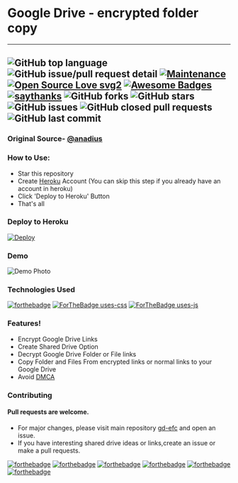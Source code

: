 # Google Drive - encrypted folder copy
---
![GitHub top language](https://img.shields.io/github/languages/top/MasterBrian99/GDrive-efc) ![GitHub issue/pull request detail](https://img.shields.io/github/issues/detail/author/MasterBrian99/GDrive-efc/1)   [![Maintenance](https://img.shields.io/badge/Maintained%3F-yes-green.svg)](https://github.com/MasterBrian99/GDrive-efc) [![Open Source Love svg2](https://badges.frapsoft.com/os/v2/open-source.svg?v=103)](https://github.com/MasterBrian99/GDrive-efc) [![Awesome Badges](https://img.shields.io/badge/badges-awesome-green.svg)](https://github.com/Naereen/badges) [![saythanks](https://img.shields.io/badge/say-thanks-ff69b4.svg)](https://github.com/anadius/gd-efc) 
![GitHub forks](https://img.shields.io/github/forks/MasterBrian99/GDrive-efc?style=social) ![GitHub stars](https://img.shields.io/github/stars/MasterBrian99/GDrive-efc?style=social)  ![GitHub issues](https://img.shields.io/github/issues/MasterBrian99/GDrive-efc) ![GitHub closed pull requests](https://img.shields.io/github/issues-pr-closed/MasterBrian99/GDrive-efc) ![GitHub last commit](https://img.shields.io/github/last-commit/MasterBrian99/GDrive-efc)
---

### Original Source- [@anadius](https://github.com/anadius)


### How to Use:
  - Star this repository
  - Create [Heroku](https://signup.heroku.com/) Account (You can skip this step if you already have an account in heroku)
  - Click 'Deploy to Heroku' Button
  - That's all
  
  
### Deploy to Heroku
[![Deploy](https://www.herokucdn.com/deploy/button.svg)](https://heroku.com/deploy)
### Demo
![Demo Photo](https://i.imgur.com/8DZVhjm.png)
### Technologies Used
[![forthebadge](https://forthebadge.com/images/badges/uses-html.svg)](http://forthebadge.com) [![ForTheBadge uses-css](http://ForTheBadge.com/images/badges/uses-css.svg)](https://github.com/MasterBrian99/GDrive-efc) [![ForTheBadge uses-js](http://ForTheBadge.com/images/badges/uses-js.svg)](https://github.com/MasterBrian99/GDrive-efc) 

### Features!
  
  - Encrypt Google Drive Links
  - Create Shared Drive Option 
  - Decrypt Google Drive Folder or File links
  - Copy Folder and Files From encrypted links or normal links to your Google Drive
  - Avoid [DMCA](https://www.dmca.com/)

### Contributing
#### Pull requests are welcome.
- For major changes, please visit main repository [gd-efc](https://github.com/anadius/gd-efc) and open an issue.
- If you have interesting shared drive ideas or links,create an issue or make a pull requests.

[![forthebadge](https://forthebadge.com/images/badges/built-by-developers.svg)](https://github.com/MasterBrian99/GDrive-efc) [![forthebadge](https://forthebadge.com/images/badges/built-with-grammas-recipe.svg)](https://github.com/MasterBrian99/GDrive-efc) [![forthebadge](https://forthebadge.com/images/badges/built-with-love.svg)](https://github.com/MasterBrian99/GDrive-efc) [![forthebadge](https://forthebadge.com/images/badges/built-with-science.svg)](https://forthebadge.com) [![forthebadge](https://forthebadge.com/images/badges/its-not-a-lie-if-you-believe-it.svg)](https://github.com/MasterBrian99/GDrive-efc) [![forthebadge](https://forthebadge.com/images/badges/winter-is-coming.svg)](https://forthebadge.com)

